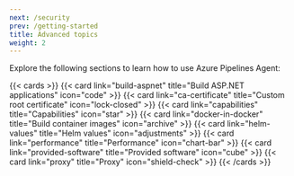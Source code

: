 ```yaml
---
next: /security
prev: /getting-started
title: Advanced topics
weight: 2
---
```


Explore the following sections to learn how to use Azure Pipelines Agent:

{{< cards >}}
{{< card link="build-aspnet" title="Build ASP.NET applications" icon="code" >}}
{{< card link="ca-certificate" title="Custom root certificate" icon="lock-closed" >}}
{{< card link="capabilities" title="Capabilities" icon="star" >}}
{{< card link="docker-in-docker" title="Build container images" icon="archive" >}}
{{< card link="helm-values" title="Helm values" icon="adjustments" >}}
{{< card link="performance" title="Performance" icon="chart-bar" >}}
{{< card link="provided-software" title="Provided software" icon="cube" >}}
{{< card link="proxy" title="Proxy" icon="shield-check" >}}
{{< /cards >}}
